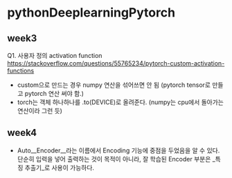 # pythonDeeplearningPytorch

## week3  
Q1. 사용자 정의 activation function  
https://stackoverflow.com/questions/55765234/pytorch-custom-activation-functions
- custom으로 만드는 경우 numpy 연산을 섞어쓰면 안 됨 (pytorch tensor로 만들고 pytorch 연산 써야 함.)
- torch는 객체 하나하나를 .to(DEVICE)로 올려준다. (numpy는 cpu에서 돌아가는 연산이라 그런 듯)

## week4  
- Auto__Encoder__라는 이름에서 Encoding 기능에 중점을 두었음을 알 수 있다. 단순히 입력을 넣어 출력하는 것이 목적이 아니라, 잘 학습된 Encoder 부분은 _특징 추출기_로 사용이 가능하다.
